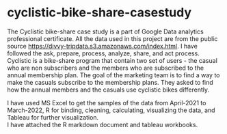 # cyclistic-bike-share-casestudy
The Cyclistic bike-share case study is a part of Google Data analytics professional certificate. 
All the data used in this project are from the public source https://divvy-tripdata.s3.amazonaws.com/index.html.
I have followed the ask, prepare, process, analyze, share, and act process. 
Cyclistic is a bike-share program that contain two set of users - 
        the casual who are non subscribers and 
        the members who are subscribed to the annual membership plan. 
The goal of the marketing team is to find a way to make the casuals subscribe to the membership plans.
They asked to find how the annual members and the casuals use cyclistic bikes differently.

I have used MS Excel to get the samples of the data from April-2021 to March-2022, 
R for binding, cleaning, calculating, visualizing the data,
and Tableau for further visualization.  
I have attached the R markdown document and tableau workbooks.
